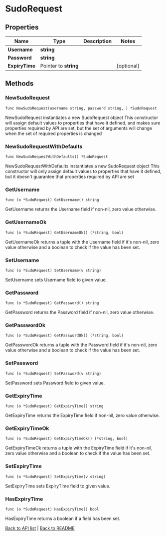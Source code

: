 # SudoRequest

## Properties

Name | Type | Description | Notes
------------ | ------------- | ------------- | -------------
**Username** | **string** |  | 
**Password** | **string** |  | 
**ExpiryTime** | Pointer to **string** |  | [optional] 

## Methods

### NewSudoRequest

`func NewSudoRequest(username string, password string, ) *SudoRequest`

NewSudoRequest instantiates a new SudoRequest object
This constructor will assign default values to properties that have it defined,
and makes sure properties required by API are set, but the set of arguments
will change when the set of required properties is changed

### NewSudoRequestWithDefaults

`func NewSudoRequestWithDefaults() *SudoRequest`

NewSudoRequestWithDefaults instantiates a new SudoRequest object
This constructor will only assign default values to properties that have it defined,
but it doesn't guarantee that properties required by API are set

### GetUsername

`func (o *SudoRequest) GetUsername() string`

GetUsername returns the Username field if non-nil, zero value otherwise.

### GetUsernameOk

`func (o *SudoRequest) GetUsernameOk() (*string, bool)`

GetUsernameOk returns a tuple with the Username field if it's non-nil, zero value otherwise
and a boolean to check if the value has been set.

### SetUsername

`func (o *SudoRequest) SetUsername(v string)`

SetUsername sets Username field to given value.


### GetPassword

`func (o *SudoRequest) GetPassword() string`

GetPassword returns the Password field if non-nil, zero value otherwise.

### GetPasswordOk

`func (o *SudoRequest) GetPasswordOk() (*string, bool)`

GetPasswordOk returns a tuple with the Password field if it's non-nil, zero value otherwise
and a boolean to check if the value has been set.

### SetPassword

`func (o *SudoRequest) SetPassword(v string)`

SetPassword sets Password field to given value.


### GetExpiryTime

`func (o *SudoRequest) GetExpiryTime() string`

GetExpiryTime returns the ExpiryTime field if non-nil, zero value otherwise.

### GetExpiryTimeOk

`func (o *SudoRequest) GetExpiryTimeOk() (*string, bool)`

GetExpiryTimeOk returns a tuple with the ExpiryTime field if it's non-nil, zero value otherwise
and a boolean to check if the value has been set.

### SetExpiryTime

`func (o *SudoRequest) SetExpiryTime(v string)`

SetExpiryTime sets ExpiryTime field to given value.

### HasExpiryTime

`func (o *SudoRequest) HasExpiryTime() bool`

HasExpiryTime returns a boolean if a field has been set.


[Back to API list](../README.md#documentation-for-api-endpoints) | [Back to README](../README.md)
